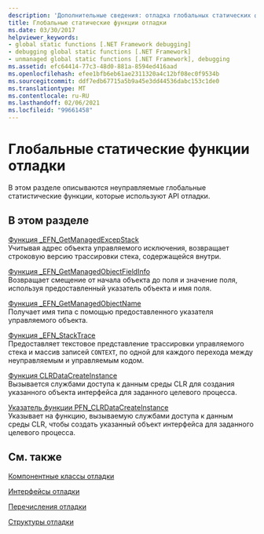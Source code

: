 ```yaml
---
description: 'Дополнительные сведения: отладка глобальных статических функций'
title: Глобальные статические функции отладки
ms.date: 03/30/2017
helpviewer_keywords:
- global static functions [.NET Framework debugging]
- debugging global static functions [.NET Framework]
- unmanaged global static functions [.NET Framework], debugging
ms.assetid: efc64414-77c3-48d0-881a-8594ed416aad
ms.openlocfilehash: efee1bfb6eb61ae2311320a4c12bf08ec0f9534b
ms.sourcegitcommit: ddf7edb67715a5b9a45e3dd44536dabc153c1de0
ms.translationtype: MT
ms.contentlocale: ru-RU
ms.lasthandoff: 02/06/2021
ms.locfileid: "99661458"
---
```

# <a name="debugging-global-static-functions"></a>Глобальные статические функции отладки

В этом разделе описываются неуправляемые глобальные статистические функции, которые используют API отладки.  
  
## <a name="in-this-section"></a>В этом разделе  

 [Функция _EFN_GetManagedExcepStack](efn-getmanagedexcepstack-function.md)  
 Учитывая адрес объекта управляемого исключения, возвращает строковую версию трассировки стека, содержащейся внутри.  
  
 [Функция _EFN_GetManagedObjectFieldInfo](efn-getmanagedobjectfieldinfo-function.md)  
 Возвращает смещение от начала объекта до поля и значение поля, используя предоставленный указатель объекта и имя поля.  
  
 [Функция _EFN_GetManagedObjectName](efn-getmanagedobjectname-function.md)  
 Получает имя типа с помощью предоставленного указателя управляемого объекта.  
  
 [Функция _EFN_StackTrace](efn-stacktrace-function.md)  
 Предоставляет текстовое представление трассировки управляемого стека и массив записей `CONTEXT`, по одной для каждого перехода между неуправляемым и управляемым кодом.  
  
 [Функция CLRDataCreateInstance](clrdatacreateinstance-function.md)  
 Вызывается службами доступа к данным среды CLR для создания указанного объекта интерфейса для заданного целевого процесса.  
  
 [Указатель функции PFN_CLRDataCreateInstance](pfn-clrdatacreateinstance-function-pointer.md)  
 Указывает на функцию, вызываемую службами доступа к данным среды CLR, чтобы создать указанный объект интерфейса для заданного целевого процесса.  
  
## <a name="related-sections"></a>См. также  

 [Компонентные классы отладки](debugging-coclasses.md)  
  
 [Интерфейсы отладки](debugging-interfaces.md)  
  
 [Перечисления отладки](debugging-enumerations.md)  
  
 [Структуры отладки](debugging-structures.md)
